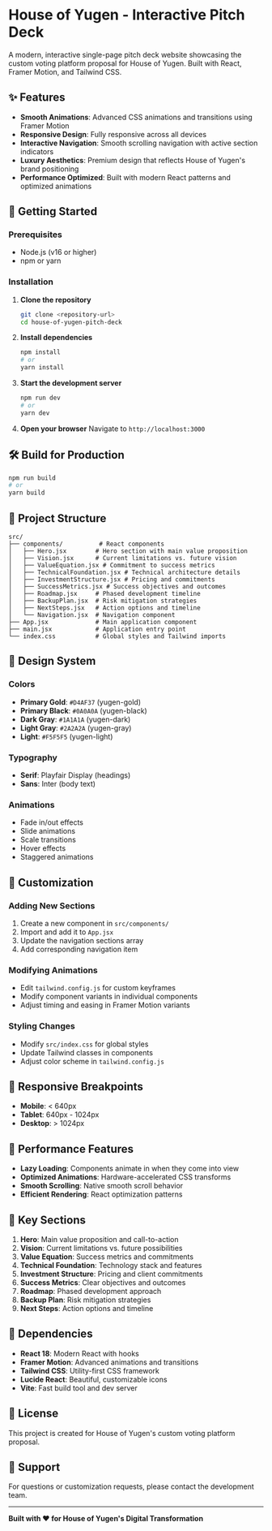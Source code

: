 # House of Yugen - Interactive Pitch Deck

A modern, interactive single-page pitch deck website showcasing the custom voting platform proposal for House of Yugen. Built with React, Framer Motion, and Tailwind CSS.

## ✨ Features

- **Smooth Animations**: Advanced CSS animations and transitions using Framer Motion
- **Responsive Design**: Fully responsive across all devices
- **Interactive Navigation**: Smooth scrolling navigation with active section indicators
- **Luxury Aesthetics**: Premium design that reflects House of Yugen's brand positioning
- **Performance Optimized**: Built with modern React patterns and optimized animations

## 🚀 Getting Started

### Prerequisites

- Node.js (v16 or higher)
- npm or yarn

### Installation

1. **Clone the repository**
   ```bash
   git clone <repository-url>
   cd house-of-yugen-pitch-deck
   ```

2. **Install dependencies**
   ```bash
   npm install
   # or
   yarn install
   ```

3. **Start the development server**
   ```bash
   npm run dev
   # or
   yarn dev
   ```

4. **Open your browser**
   Navigate to `http://localhost:3000`

## 🛠️ Build for Production

```bash
npm run build
# or
yarn build
```

## 📁 Project Structure

```
src/
├── components/          # React components
│   ├── Hero.jsx        # Hero section with main value proposition
│   ├── Vision.jsx      # Current limitations vs. future vision
│   ├── ValueEquation.jsx # Commitment to success metrics
│   ├── TechnicalFoundation.jsx # Technical architecture details
│   ├── InvestmentStructure.jsx # Pricing and commitments
│   ├── SuccessMetrics.jsx # Success objectives and outcomes
│   ├── Roadmap.jsx     # Phased development timeline
│   ├── BackupPlan.jsx  # Risk mitigation strategies
│   ├── NextSteps.jsx   # Action options and timeline
│   └── Navigation.jsx  # Navigation component
├── App.jsx             # Main application component
├── main.jsx            # Application entry point
└── index.css           # Global styles and Tailwind imports
```

## 🎨 Design System

### Colors
- **Primary Gold**: `#D4AF37` (yugen-gold)
- **Primary Black**: `#0A0A0A` (yugen-black)
- **Dark Gray**: `#1A1A1A` (yugen-dark)
- **Light Gray**: `#2A2A2A` (yugen-gray)
- **Light**: `#F5F5F5` (yugen-light)

### Typography
- **Serif**: Playfair Display (headings)
- **Sans**: Inter (body text)

### Animations
- Fade in/out effects
- Slide animations
- Scale transitions
- Hover effects
- Staggered animations

## 🔧 Customization

### Adding New Sections
1. Create a new component in `src/components/`
2. Import and add it to `App.jsx`
3. Update the navigation sections array
4. Add corresponding navigation item

### Modifying Animations
- Edit `tailwind.config.js` for custom keyframes
- Modify component variants in individual components
- Adjust timing and easing in Framer Motion variants

### Styling Changes
- Modify `src/index.css` for global styles
- Update Tailwind classes in components
- Adjust color scheme in `tailwind.config.js`

## 📱 Responsive Breakpoints

- **Mobile**: < 640px
- **Tablet**: 640px - 1024px
- **Desktop**: > 1024px

## 🚀 Performance Features

- **Lazy Loading**: Components animate in when they come into view
- **Optimized Animations**: Hardware-accelerated CSS transforms
- **Smooth Scrolling**: Native smooth scroll behavior
- **Efficient Rendering**: React optimization patterns

## 🎯 Key Sections

1. **Hero**: Main value proposition and call-to-action
2. **Vision**: Current limitations vs. future possibilities
3. **Value Equation**: Success metrics and commitments
4. **Technical Foundation**: Technology stack and features
5. **Investment Structure**: Pricing and client commitments
6. **Success Metrics**: Clear objectives and outcomes
7. **Roadmap**: Phased development approach
8. **Backup Plan**: Risk mitigation strategies
9. **Next Steps**: Action options and timeline

## 🔗 Dependencies

- **React 18**: Modern React with hooks
- **Framer Motion**: Advanced animations and transitions
- **Tailwind CSS**: Utility-first CSS framework
- **Lucide React**: Beautiful, customizable icons
- **Vite**: Fast build tool and dev server

## 📄 License

This project is created for House of Yugen's custom voting platform proposal.

## 🤝 Support

For questions or customization requests, please contact the development team.

---

**Built with ❤️ for House of Yugen's Digital Transformation**
